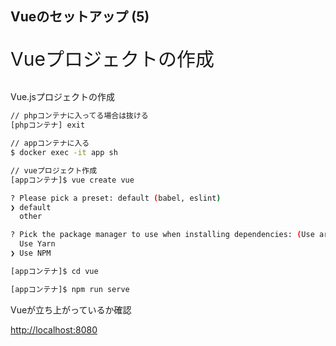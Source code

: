
## Vueのセットアップ (5)

<p style="font-size: 30px">Vueプロジェクトの作成</p>


>>>

Vue.jsプロジェクトの作成

```bash
// phpコンテナに入ってる場合は抜ける
[phpコンテナ] exit

// appコンテナに入る
$ docker exec -it app sh

// vueプロジェクト作成
[appコンテナ]$ vue create vue

? Please pick a preset: default (babel, eslint) 
❯ default
  other

? Pick the package manager to use when installing dependencies: (Use arrow keys)
  Use Yarn 
❯ Use NPM 

[appコンテナ]$ cd vue

[appコンテナ]$ npm run serve
```


>>>

Vueが立ち上がっているか確認

<a href="http://localhost:8080" target="_blank">http://localhost:8080</a>
